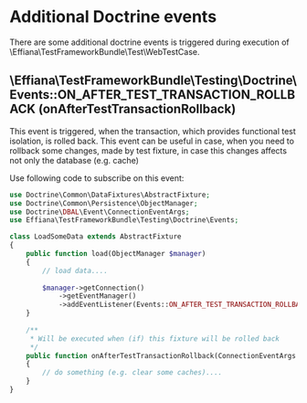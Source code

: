 # Additional Doctrine events

There are some additional doctrine events is triggered during execution of \Effiana\TestFrameworkBundle\Test\WebTestCase.

## \Effiana\TestFrameworkBundle\Testing\Doctrine\Events::ON_AFTER_TEST_TRANSACTION_ROLLBACK (onAfterTestTransactionRollback)

This event is triggered, when the transaction, which provides functional test isolation, is rolled back.
This event can be useful in case, when you need to rollback some changes, made by test fixture, in case this changes affects not only the database (e.g. cache)

Use following code to subscribe on this event:
```php
use Doctrine\Common\DataFixtures\AbstractFixture;
use Doctrine\Common\Persistence\ObjectManager;
use Doctrine\DBAL\Event\ConnectionEventArgs;
use Effiana\TestFrameworkBundle\Testing\Doctrine\Events;

class LoadSomeData extends AbstractFixture
{
    public function load(ObjectManager $manager)
    {
        // load data....
        
        $manager->getConnection()
            ->getEventManager()
            ->addEventListener(Events::ON_AFTER_TEST_TRANSACTION_ROLLBACK, $this);    
    }
    
    /**
     * Will be executed when (if) this fixture will be rolled back
     */
    public function onAfterTestTransactionRollback(ConnectionEventArgs $args)
    {
        // do something (e.g. clear some caches)....
    }    
}
``` 
